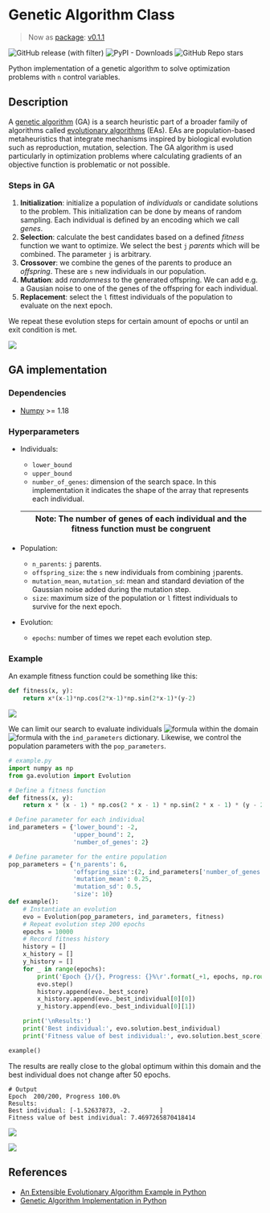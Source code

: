# Genetic Algorithm Class

> Now as [package](https://pypi.org/project/generic-algorithm-light/): [v0.1.1](https://pypi.org/project/generic-algorithm-light/0.1.1/)

![GitHub release (with filter)](https://img.shields.io/github/v/release/Fmrhj/genetic-algorithm) ![PyPI - Downloads](https://img.shields.io/pypi/dm/generic-algorithm-light) ![GitHub Repo stars](https://img.shields.io/github/stars/Fmrhj/genetic-algorithm?style=social)

Python implementation of a genetic algorithm to solve optimization problems with `n` control variables.

## Description

A [genetic algorithm](https://en.wikipedia.org/wiki/Genetic_algorithm) (GA) is a search heuristic part of a broader family of algorithms called [evolutionary algorithms](https://en.wikipedia.org/wiki/Evolutionary_algorithm) (EAs). EAs are population-based metaheuristics that integrate mechanisms inspired by biological evolution such as reproduction, mutation, selection. The GA algorithm is used particularly in optimization problems where calculating gradients of an objective function is problematic or not possible.

### Steps in GA

1. **Initialization**: initialize a population of _individuals_ or candidate solutions to the problem. This initialization can be done by means of random sampling. Each individual is defined by an encoding which we call _genes_.
2. **Selection**: calculate the best candidates based on a defined _fitness_ function we want to optimize. We select the best `j` _parents_ which will be combined. The parameter `j` is arbitrary.
3. **Crossover**: we combine the genes of the parents to produce an _offspring_. These are `s` new individuals in our population.
4. **Mutation**: add _randomness_ to the generated offspring. We can add e.g. a Gausian noise to one of the genes of the offspring for each individual.
5. **Replacement**: select the `l` fittest individuals of the population to evaluate on the next epoch.

We repeat these evolution steps for certain amount of epochs or until an exit condition is met.

![](public/genetic-algo.png)

## GA implementation

### Dependencies

- [Numpy](https://numpy.org/) >= 1.18

### Hyperparameters

- Individuals:

  - `lower_bound`
  - `upper_bound`
  - `number_of_genes`: dimension of the search space. In this implementation it indicates the shape of the array that represents each individual.

  | Note: The number of genes of each individual and the fitness function must be congruent |
  | --------------------------------------------------------------------------------------- |

- Population:

  - `n_parents`: `j` parents.
  - `offspring_size`: the `s` new individuals from combining `j`parents.
  - `mutation_mean`, `mutation_sd`: mean and standard deviation of the Gaussian noise added during the mutation step.
  - `size`: maximum size of the population or `l` fittest individuals to survive for the next epoch.

- Evolution:
  - `epochs`: number of times we repet each evolution step.

### Example

An example fitness function could be something like this:

```python
def fitness(x, y):
    return x*(x-1)*np.cos(2*x-1)*np.sin(2*x-1)*(y-2)
```

![](public/fitness_function.png)

We can limit our search to evaluate individuals ![formula](<https://render.githubusercontent.com/render/math?math=(x_i,y_i)>) within the domain ![formula](https://render.githubusercontent.com/render/math?math=x\in[-2,2],y\in[-2,2]) with the `ind_parameters` dictionary. Likewise, we control the population parameters with the `pop_parameters`.

```python
# example.py
import numpy as np
from ga.evolution import Evolution

# Define a fitness function
def fitness(x, y):
    return x * (x - 1) * np.cos(2 * x - 1) * np.sin(2 * x - 1) * (y - 2)

# Define parameter for each individual
ind_parameters = {'lower_bound': -2,
                  'upper_bound': 2,
                  'number_of_genes': 2}

# Define parameter for the entire population
pop_parameters = {'n_parents': 6,
                  'offspring_size':(2, ind_parameters['number_of_genes']),
                  'mutation_mean': 0.25,
                  'mutation_sd': 0.5,
                  'size': 10}
def example():
    # Instantiate an evolution
    evo = Evolution(pop_parameters, ind_parameters, fitness)
    # Repeat evolution step 200 epochs
    epochs = 10000
    # Record fitness history
    history = []
    x_history = []
    y_history = []
    for _ in range(epochs):
        print('Epoch {}/{}, Progress: {}%\r'.format(_+1, epochs, np.round(((_+1)/epochs)*100, 2)), end="")
        evo.step()
        history.append(evo._best_score)
        x_history.append(evo._best_individual[0][0])
        y_history.append(evo._best_individual[0][1])

    print('\nResults:')
    print('Best individual:', evo.solution.best_individual)
    print('Fitness value of best individual:', evo.solution.best_score)

example()
```

The results are really close to the global optimum within this domain and the best individual does not change after 50 epochs.

```
# Output
Epoch  200/200, Progress 100.0%
Results:
Best individual: [-1.52637873, -2.        ]
Fitness value of best individual: 7.4697265870418414
```

![](public/fitness_history.png)

![](public/individual_values.png)

## References

- [An Extensible Evolutionary Algorithm Example in Python](https://towardsdatascience.com/an-extensible-evolutionary-algorithm-example-in-python-7372c56a557b)
- [Genetic Algorithm Implementation in Python](https://towardsdatascience.com/genetic-algorithm-implementation-in-python-5ab67bb124a6)
